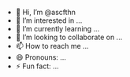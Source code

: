 - 👋 Hi, I’m @ascfthn
- 👀 I’m interested in ...
- 🌱 I’m currently learning ...
- 💞️ I’m looking to collaborate on ...
- 📫 How to reach me ...
- 😄 Pronouns: ...
- ⚡ Fun fact: ...

<!---
ascfthn/ascfthn is a ✨ special ✨ repository because its `README.md` (this file) appears on your GitHub profile.
You can click the Preview link to take a look at your changes.
--->
